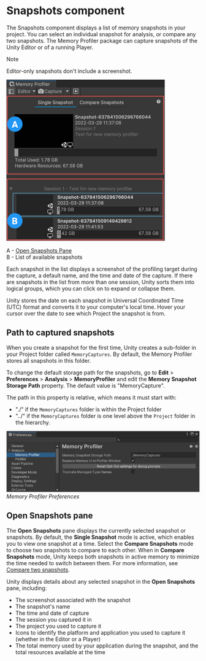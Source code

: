 # Snapshots component

The Snapshots component displays a list of memory snapshots in your project. You can select an individual snapshot for analysis, or compare any two snapshots. The Memory Profiler package can capture snapshots of the Unity Editor or of a running Player.

> [!NOTE]
> Editor-only snapshots don't include a screenshot.

![The Snapshots component](images/snapshots-component.png)

A - [Open Snapshots Pane](#open-snapshots-pane)</br>
B - List of available snapshots</br>

Each snapshot in the list displays a screenshot of the profiling target during the capture, a default name, and the time and date of the capture. If there are snapshots in the list from more than one session, Unity sorts them into logical groups, which you can click on to expand or collapse them.

Unity stores the date on each snapshot in Universal Coordinated Time (UTC) format and converts it to your computer's local time. Hover your cursor over the date to see which Project the snapshot is from.

## Path to captured snapshots

When you create a snapshot for the first time, Unity creates a sub-folder in your Project folder called `MemoryCaptures`. By default, the Memory Profiler stores all snapshots in this folder.

To change the default storage path for the snapshots, go to __Edit__ &gt; __Preferences__ &gt; __Analysis__ &gt; __MemoryProfiler__ and edit the __Memory Snapshot Storage Path__ property. The default value is "MemoryCapture".

The path in this property is relative, which means it must start with:

* "./" if the `MemoryCaptures` folder is within the Project folder
* "../" if the `MemoryCaptures` folder is one level above the `Project` folder in the hierarchy.

![Memory Profiler Preferences](images/preferences-memory-profiler.png) <br/> *Memory Profiler Preferences*

## Open Snapshots pane

The __Open Snapshots__ pane displays the currently selected snapshot or snapshots. By default, the __Single Snapshot__ mode is active, which enables you to view one snapshot at a time. Select the __Compare Snapshots__ mode to choose two snapshots to compare to each other. When in __Compare Snapshots__ mode, Unity keeps both snapshots in active memory to minimize the time needed to switch between them. For more information, see [Compare two snapshots](snapshots-comparison.md).

Unity displays details about any selected snapshot in the __Open Snapshots__ pane, including:

* The screenshot associated with the snapshot
* The snapshot's name
* The time and date of capture
* The session you captured it in
* The project you used to capture it
* Icons to identify the platform and application you used to capture it (whether in the Editor or a Player)
* The total memory used by your application during the snapshot, and the total resources available at the time
